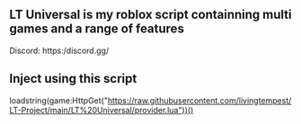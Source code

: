 ## LT Universal is my roblox script containning multi games and a range of features

Discord: https:/discord.gg/

## Inject using this script

loadstring(game:HttpGet("https://raw.githubusercontent.com/livingtempest/LT-Project/main/LT%20Universal/provider.lua"))()
